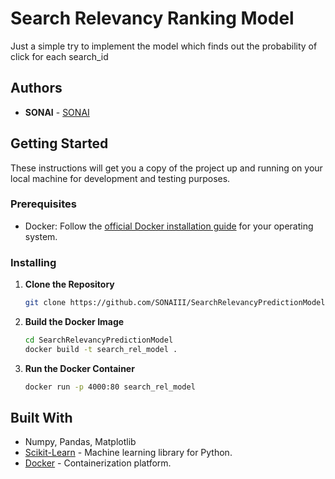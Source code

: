 # Search Relevancy Ranking Model
Just a simple try to implement the model which finds out the probability of click for each search_id

## Authors
- **SONAI** - [SONAI](https://github.com/SONAIII)

## Getting Started
These instructions will get you a copy of the project up and running on your local machine for development and testing purposes.

### Prerequisites
- Docker: Follow the [official Docker installation guide](https://docs.docker.com/get-docker/) for your operating system.

### Installing

1. **Clone the Repository**
   ```sh
   git clone https://github.com/SONAIII/SearchRelevancyPredictionModel.git
   ```
   
2. **Build the Docker Image**
   ```sh
   cd SearchRelevancyPredictionModel
   docker build -t search_rel_model .
   ```

3. **Run the Docker Container**
   ```sh
   docker run -p 4000:80 search_rel_model
   ```

## Built With
- Numpy, Pandas, Matplotlib
- [Scikit-Learn](https://scikit-learn.org/stable/) - Machine learning library for Python.
- [Docker](https://www.docker.com/) - Containerization platform.


